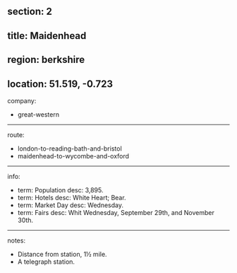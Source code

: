 section: 2
----
title: Maidenhead
----
region: berkshire
----
location: 51.519, -0.723
----
company:
- great-western
----
route:
- london-to-reading-bath-and-bristol
- maidenhead-to-wycombe-and-oxford
----
info:
- term: Population
  desc: 3,895.
- term: Hotels
  desc: White Heart; Bear.
- term: Market Day
  desc: Wednesday.
- term: Fairs
  desc: Whit Wednesday, September 29th, and November 30th.
----
notes:
- Distance from station, 1½ mile.
- A telegraph station.

